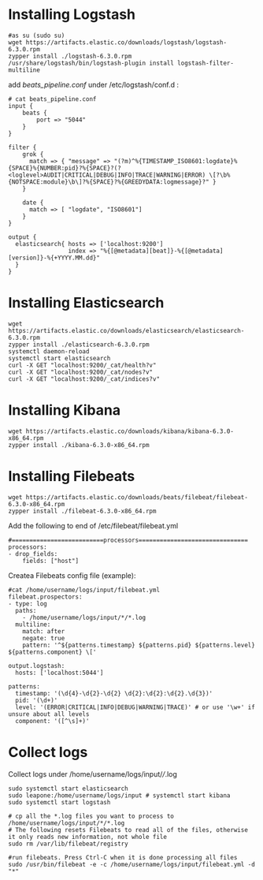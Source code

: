 Installing Logstash
===================

```
#as su (sudo su)
wget https://artifacts.elastic.co/downloads/logstash/logstash-6.3.0.rpm
zypper install ./logstash-6.3.0.rpm
/usr/share/logstash/bin/logstash-plugin install logstash-filter-multiline
```

add _beats_pipeline.conf_ under /etc/logstash/conf.d :

```
# cat beats_pipeline.conf
input {
    beats {
        port => "5044"
    }
}

filter {
    grok {
      match => { "message" => "(?m)^%{TIMESTAMP_ISO8601:logdate}%{SPACE}%{NUMBER:pid}?%{SPACE}?(?<loglevel>AUDIT|CRITICAL|DEBUG|INFO|TRACE|WARNING|ERROR) \[?\b%{NOTSPACE:module}\b\]?%{SPACE}?%{GREEDYDATA:logmessage}?" }
    }

    date {
      match => [ "logdate", "ISO8601"]
    }
}

output {
  elasticsearch{ hosts => ['localhost:9200']
                 index => "%{[@metadata][beat]}-%{[@metadata][version]}-%{+YYYY.MM.dd}"
  }
}
```

Installing Elasticsearch
========================
```
wget https://artifacts.elastic.co/downloads/elasticsearch/elasticsearch-6.3.0.rpm
zypper install ./elasticsearch-6.3.0.rpm
systemctl daemon-reload
systemctl start elasticsearch
curl -X GET "localhost:9200/_cat/health?v"
curl -X GET "localhost:9200/_cat/nodes?v"
curl -X GET "localhost:9200/_cat/indices?v"
```

Installing Kibana
=================
```
wget https://artifacts.elastic.co/downloads/kibana/kibana-6.3.0-x86_64.rpm
zypper install ./kibana-6.3.0-x86_64.rpm
```    

Installing Filebeats
====================
```
wget https://artifacts.elastic.co/downloads/beats/filebeat/filebeat-6.3.0-x86_64.rpm
zypper install ./filebeat-6.3.0-x86_64.rpm
```

Add the following to end of /etc/filebeat/filebeat.yml
```
#==========================processors===============================
processors:
- drop_fields:
    fields: ["host"]
```
Createa Filebeats config file (example): 

```
#cat /home/username/logs/input/filebeat.yml
filebeat.prospectors:
- type: log
  paths:
    - /home/username/logs/input/*/*.log
  multiline:
    match: after
    negate: true
    pattern: '^${patterns.timestamp} ${patterns.pid} ${patterns.level} ${patterns.component} \['

output.logstash:
  hosts: ['localhost:5044']

patterns:
  timestamp: '(\d{4}-\d{2}-\d{2} \d{2}:\d{2}:\d{2}.\d{3})'
  pid: '(\d+)'
  level: '(ERROR|CRITICAL|INFO|DEBUG|WARNING|TRACE)' # or use '\w+' if unsure about all levels
  component: '([^\s]+)'
```

Collect logs
=============
Collect logs under /home/username/logs/input/*/*.log
```
sudo systemctl start elasticsearch
sudo leapone:/home/username/logs/input # systemctl start kibana
sudo systemctl start logstash
    
# cp all the *.log files you want to process to /home/username/logs/input/*/*.log
# The following resets Filebeats to read all of the files, otherwise it only reads new information, not whole file
sudo rm /var/lib/filebeat/registry
    
#run filebeats. Press Ctrl-C when it is done processing all files
sudo /usr/bin/filebeat -e -c /home/username/logs/input/filebeat.yml -d "*"
```
